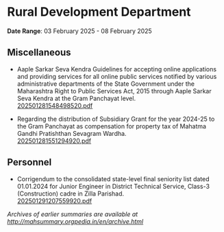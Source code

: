 # Rural Development Department

**Date Range**: 03 February 2025 - 08 February 2025


## Miscellaneous
- Aaple Sarkar Seva Kendra Guidelines for accepting online applications and providing services for all online public services notified by various administrative departments of the State Government under the Maharashtra Right to Public Services Act, 2015 through Aaple Sarkar Seva Kendra at the Gram Panchayat level.\
  [202501281548498520.pdf](https://gr.maharashtra.gov.in/Site/Upload/Government%20Resolutions/English/202501281548498520.pdf)

- Regarding the distribution of Subsidiary Grant for the year 2024-25 to the Gram Panchayat as compensation for property tax of Mahatma Gandhi Pratishthan Sevagram Wardha.\
  [202501281551294920.pdf](https://gr.maharashtra.gov.in/Site/Upload/Government%20Resolutions/English/202501281551294920.pdf)

## Personnel
- Corrigendum to the consolidated state-level final seniority list dated 01.01.2024 for Junior Engineer in District Technical Service, Class-3 (Construction) cadre in Zilla Parishad.\
  [202501291207559920.pdf](https://gr.maharashtra.gov.in/Site/Upload/Government%20Resolutions/English/202501291207559920.pdf)


*Archives of earlier summaries are available at http://mahsummary.orgpedia.in/en/archive.html*